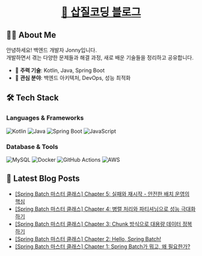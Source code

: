 <h1 align="center">
    <a href="https://jonny-cho.github.io/" target="_blank">🚀 삽질코딩 블로그</a>
</h1>

## 👨‍💻 About Me

안녕하세요! 백엔드 개발자 Jonny입니다.  
개발하면서 겪는 다양한 문제들과 해결 과정, 새로 배운 기술들을 정리하고 공유합니다.

- 🔧 **주력 기술**: Kotlin, Java, Spring Boot
- 🌱 **관심 분야**: 백엔드 아키텍처, DevOps, 성능 최적화

## 🛠 Tech Stack

### Languages & Frameworks
![Kotlin](https://img.shields.io/badge/Kotlin-7F52FF?style=flat-square&logo=kotlin&logoColor=white)
![Java](https://img.shields.io/badge/Java-ED8B00?style=flat-square&logo=openjdk&logoColor=white)
![Spring Boot](https://img.shields.io/badge/Spring%20Boot-6DB33F?style=flat-square&logo=spring-boot&logoColor=white)
![JavaScript](https://img.shields.io/badge/JavaScript-F7DF1E?style=flat-square&logo=javascript&logoColor=black)

### Database & Tools
![MySQL](https://img.shields.io/badge/MySQL-4479A1?style=flat-square&logo=mysql&logoColor=white)
![Docker](https://img.shields.io/badge/Docker-2496ED?style=flat-square&logo=docker&logoColor=white)
![GitHub Actions](https://img.shields.io/badge/GitHub%20Actions-2088FF?style=flat-square&logo=github-actions&logoColor=white)
![AWS](https://img.shields.io/badge/AWS-232F3E?style=flat-square&logo=amazon-aws&logoColor=white)

## 📝 Latest Blog Posts

<!-- BLOG-POST-LIST:START -->
- [[Spring Batch 마스터 클래스] Chapter 5: 실패와 재시작 - 안전한 배치 운영의 핵심](https://jonny-cho.github.io/spring/2025-07-27-spring-batch-chapter5-skip-retry-restart/)
- [[Spring Batch 마스터 클래스] Chapter 4: 병렬 처리와 파티셔닝으로 성능 극대화하기](https://jonny-cho.github.io/spring/2025-07-27-spring-batch-chapter4-parallel-partitioning/)
- [[Spring Batch 마스터 클래스] Chapter 3: Chunk 방식으로 대용량 데이터 정복하기](https://jonny-cho.github.io/spring/2025-07-27-spring-batch-chapter3-chunk-processing/)
- [[Spring Batch 마스터 클래스] Chapter 2: Hello, Spring Batch!](https://jonny-cho.github.io/spring/2025-07-27-spring-batch-chapter2-hello-spring-batch/)
- [[Spring Batch 마스터 클래스] Chapter 1: Spring Batch가 뭐고, 왜 필요한가?](https://jonny-cho.github.io/spring/2025-07-27-spring-batch-chapter1-what-is-spring-batch/)
<!-- BLOG-POST-LIST:END -->

